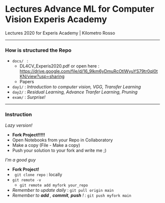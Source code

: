 # Lectures Advance ML for Computer Vision Experis Academy
Lectures 2020 for Experis Academy | Kilometro Rosso

-----------------------------------------
### How is structured the Repo

- ``` docs/  ```   : 
  - DL4CV_Experis2020.pdf or open here : https://drive.google.com/file/d/16_9lkm6yDmuRcOtlWyuYS79tr0ql0tKN/view?usp=sharing
  - Papers
- ``` day1/ ```   :  *Introduction to computer vision, VGG, Transfer Learning*
- ``` day2/ ```   :  *Residual Learning, Advance Tranfer Learning, Pruning*
- ``` exam/ ```   :  *Surprise!*  

-----------------------------------------
### Instruction

*Lazy version!*

- **Fork Project!!!!!**
- Open Notebooks from your Repo in Collaboratory
- Make a copy (File - Make a copy)
- Push your solution to your fork and write me ;)

*I'm a good guy*

- **Fork Project!**
- ``` git clone repo``` : locally
- ```git remote -v```
  - ```git remote add myfork your_repo```
- *Remember to update daily* : ```git pull origin main```
- *Remember to **add** , **commit**, **push** !*  : ```git push myfork main```

